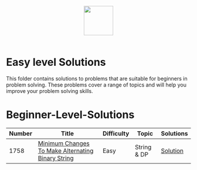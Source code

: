 <p align="center">
  <a  href="https://leetcode.com">
    <img height=80 src="https://assets.leetcode.com/static_assets/public/webpack_bundles/images/logo-dark.e99485d9b.svg">
  </a>
  <br>
  <br>
</p>

# Easy level Solutions
This folder contains solutions to problems that are suitable for beginners in problem solving. These problems cover a range of topics and will help you improve your problem solving skills.

# Beginner-Level-Solutions
|  Number  |      Title     |   Difficulty   | Topic    | Solutions   |                  
|-----|----------------|--------------- |--------|-------------|
|1758|[Minimum Changes To Make Alternating Binary String](https://leetcode.com/problems/minimum-changes-to-make-alternating-binary-string/)|Easy|String & DP|[Solution](https://ideone.com/molHZF) |



